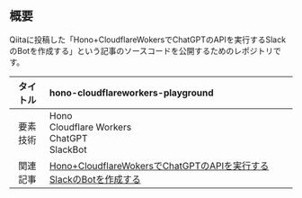 ## 概要
Qiitaに投稿した「Hono+CloudflareWokersでChatGPTのAPIを実行するSlackのBotを作成する」という記事のソースコードを公開するためのレポジトリです。

|タイトル|hono-cloudflareworkers-playground|
| :--: | :--- |
|要素技術|Hono<br>Cloudflare Workers<br>ChatGPT<br>SlackBot|
|関連記事|[Hono+CloudflareWokersでChatGPTのAPIを実行するSlackのBotを作成する](https://qiita.com/ippo/items/c5d3674083d6249bc524)|
